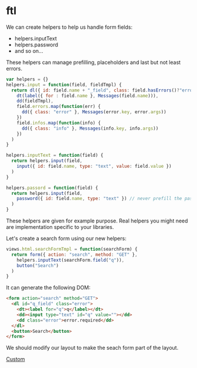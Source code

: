 # ftl

We can create helpers to help us handle form fields:
* helpers.inputText
* helpers.password
* and so on...

These helpers can manage prefilling, placeholders and last but not least errors.

```javascript
var helpers = {}
helpers.input = function(field, fieldTmpl) {
  return dl({ id: field.name + "_field", class: field.hasErrors()?"error":"" },
    dt(label({ for : field.name }, Messages(field.name))),
    dd(fieldTmpl),
    field.errors.map(function(err) {
      dd({ class: "error" }, Messages(error.key, error.args))
    })
    field.infos.map(function(info) {
      dd({ class: "info" }, Messages(info.key, info.args))
    })
  )
}

helpers.inputText = function(field) {
  return helpers.input(field,
    input({ id: field.name, type: "text", value: field.value })
  )
}

helpers.passord = function(field) {
  return helpers.input(field,
    password({ id: field.name, type: "text" }) // never prefill the password
  )
}
```

These helpers are given for example purpose. Real helpers you might need are implementation specific to your libraries.

Let's create a search form using our new helpers:

```javascript
views.html.searchFormTmpl = function(searchForm) {
  return form({ action: "search", method: "GET" },
    helpers.inputText(searchForm.field("q")),
    button("Search")
  )
}
```

It can generate the following DOM:

```html
<form action="search" method="GET">
  <dl id="q_field" class="error">
    <dt><label for="q">q</label></dt>
    <dd><input type="text" id="q" value=""></dd>
    <dd class="error">error.required</dd>
  </dl>
  <button>Search</button>
</form>
```

We should modify our layout to make the seach form part of the layout.

[Custom](custom.md)
